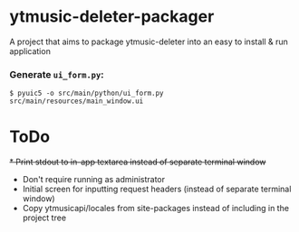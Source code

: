 # ytmusic-deleter-packager
A project that aims to package ytmusic-deleter into an easy to install &amp; run application

### Generate `ui_form.py`:
`$ pyuic5 -o src/main/python/ui_form.py src/main/resources/main_window.ui`

# ToDo
~~* Print stdout to in-app textarea instead of separate terminal window~~
* Don't require running as administrator
* Initial screen for inputting request headers (instead of separate terminal window)
* Copy ytmusicapi/locales from site-packages instead of including in the project tree